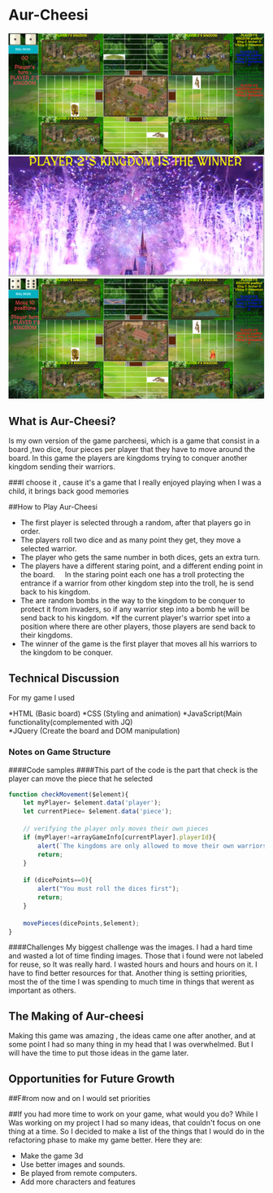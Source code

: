 # Aur-Cheesi

![Screen Shot1](./scr/game.jpg)
![Screen Shot2](./scr/win.jpg)
![Screen Shot3](./scr/bomb.jpg)



## What is Aur-Cheesi?
Is my own version of the game parcheesi, which is a game that consist in a board ,two dice, four pieces per player that they have to move around the board. In this game the players are kingdoms trying to conquer another kingdom sending their warriors.

###I choose it , cause it's a game that I really enjoyed playing when I was a child, it brings back good memories


##How to Play Aur-Cheesi
* The first player is selected through a random, after that players go in order.
* The players roll two dice and as many point they get, they move a selected warrior.
* The player who gets the same number in both dices, gets an extra turn.
* The players have a different staring point, and a different ending point in the board.
    In the staring point each one has a troll protecting the entrance if a warrior from 
    other kingdom step into the troll, he is send back to his kingdom.
* The are random bombs in the way to the kingdom to be conquer to protect it from invaders, so if any warrior step into a bomb he will be send back to his kingdom.
*If the current player's warrior spet into a position where there are other players, those players are send back to their kingdoms.
* The winner of the game is the first player that moves all his warriors to the kingdom to be conquer.



## Technical Discussion

For my game I used

*HTML      (Basic board)
*CSS       (Styling and animation) 
*JavaScript(Main functionality(complemented with JQ)  
*JQuery    (Create the board and DOM manipulation)

### Notes on Game Structure

####Code samples
####This part of the code is the part that check is the player can move the piece that he selected
```javascript
function checkMovement($element){
    let myPlayer= $element.data('player');
    let currentPiece= $element.data('piece');

    // verifying the player only moves their own pieces
    if (myPlayer!=arrayGameInfo[currentPlayer].playerId){
        alert(`The kingdoms are only allowed to move their own warriors. \nThis is not your  warrior`);
        return;
    }

    if (dicePoints==0){
        alert("You must roll the dices first");
        return;
    }

    movePieces(dicePoints,$element);
}
```
####Challenges
My biggest challenge  was the images. I had a hard time and wasted a lot of time finding images. Those that i found were not labeled for reuse, so It was really hard. I wasted hours and  hours and hours on it. I have to find better resources for that.
Another thing is setting priorities, most the of the time I was spending to much time in things that werent as important as others.

## The Making of Aur-cheesi
Making this game was amazing , the ideas came one after another, and at some point I had so many thing in my head that I was overwhelmed. But I will have the time to put those ideas in the game later.


## Opportunities for Future Growth
##F#rom now and on I would set priorities


##If you had more time to work on your game, what would you do?
While I Was working on my project I had so many ideas, that couldn't focus on one thing at a time. So I decided to make a list of the things that I would do in the refactoring phase to make my game better.
Here they are:
* Make the game 3d
* Use better images and sounds.
* Be played from remote computers.
* Add more characters and features

